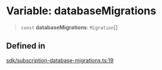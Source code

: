# Variable: databaseMigrations

> `const` **databaseMigrations**: `Migration`[]

## Defined in

[sdk/subscription-database-migrations.ts:19](https://github.com/andreisergiu98/baeta/blob/e352a1ec749c5b23df693f5f8373ac0b75347349/packages/subscriptions-cloudflare/sdk/subscription-database-migrations.ts#L19)
